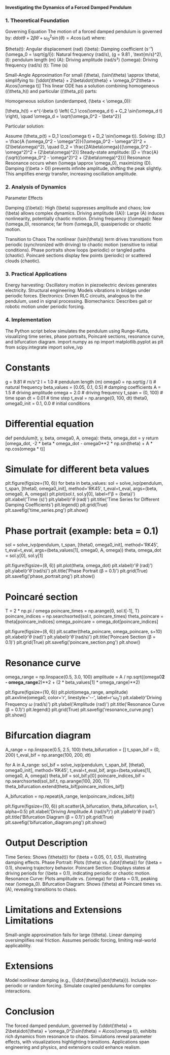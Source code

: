 **Investigating the Dynamics of a Forced Damped Pendulum**

### 1. Theoretical Foundation
Governing Equation
The motion of a forced damped pendulum is governed by:
$ddot{\theta} + 2\beta\dot{\theta} + \omega_0^2\sin(\theta) = A\cos(\omega t)$
where:

$theta(t): Angular displacement (rad)
(\beta): Damping coefficient (s⁻¹)
(\omega_0 = \sqrt{g/l}): Natural frequency (rad/s), (g = 9.81 , \text{m/s}^2), (l): pendulum length (m)
(A): Driving amplitude (rad/s²)
(\omega): Driving frequency (rad/s)
(t): Time (s)

Small-Angle Approximation
For small (\theta), (\sin(\theta) \approx \theta), simplifying to:
[\ddot{\theta} + 2\beta\dot{\theta} + \omega_0^2\theta = A\cos(\omega t)]
This linear ODE has a solution combining homogeneous ((\theta_h)) and particular ((\theta_p)) parts:

Homogeneous solution (underdamped, (\beta < \omega_0)):

[\theta_h(t) = e^{-\beta t} \left( C_1 \cos(\omega_d t) + C_2 \sin(\omega_d t) \right), \quad \omega_d = \sqrt{\omega_0^2 - \beta^2}]

Particular solution:

Assume (\theta_p(t) = D_1 \cos(\omega t) + D_2 \sin(\omega t)). Solving:
[D_1 = \frac{A (\omega_0^2 - \omega^2)}{(\omega_0^2 - \omega^2)^2 + (2\beta\omega)^2}, \quad D_2 = \frac{2A\beta\omega}{(\omega_0^2 - \omega^2)^2 + (2\beta\omega)^2}]
Steady-state amplitude:
[D = \frac{A}{\sqrt{(\omega_0^2 - \omega^2)^2 + (2\beta\omega)^2}}]
Resonance
Resonance occurs when (\omega \approx \omega_0), maximizing (D). Damping ((\beta > 0)) prevents infinite amplitude, shifting the peak slightly. This amplifies energy transfer, increasing oscillation amplitude.
### 2. Analysis of Dynamics
Parameter Effects

Damping ((\beta)): High (\beta) suppresses amplitude and chaos; low (\beta) allows complex dynamics.
Driving amplitude ((A)): Large (A) induces nonlinearity, potentially chaotic motion.
Driving frequency ((\omega)): Near (\omega_0), resonance; far from (\omega_0), quasiperiodic or chaotic motion.

Transition to Chaos
The nonlinear (\sin(\theta)) term drives transitions from periodic (synchronized with driving) to chaotic motion (sensitive to initial conditions). Phase portraits show loops (periodic) or tangled paths (chaotic). Poincaré sections display few points (periodic) or scattered clouds (chaotic).
### 3. Practical Applications

Energy harvesting: Oscillatory motion in piezoelectric devices generates electricity.
Structural engineering: Models vibrations in bridges under periodic forces.
Electronics: Driven RLC circuits, analogous to the pendulum, used in signal processing.
Biomechanics: Describes gait or robotic motion under periodic forcing.

### 4. Implementation
The Python script below simulates the pendulum using Runge-Kutta, visualizing time series, phase portraits, Poincaré sections, resonance curve, and bifurcation diagram.
import numpy as np
import matplotlib.pyplot as plt
from scipy.integrate import solve_ivp

# Constants
g = 9.81  # m/s^2
l = 1.0   # pendulum length (m)
omega0 = np.sqrt(g / l)  # natural frequency
beta_values = [0.05, 0.1, 0.5]  # damping coefficients
A = 1.5     # driving amplitude
omega = 2.0 # driving frequency
t_span = (0, 100)  # time span
dt = 0.01  # time step
t_eval = np.arange(0, 100, dt)
theta0, omega0_init = 0.1, 0.0  # initial conditions

# Differential equation
def pendulum(t, y, beta, omega0, A, omega):
    theta, omega_dot = y
    return [omega_dot, -2 * beta * omega_dot - omega0**2 * np.sin(theta) + A * np.cos(omega * t)]

# Simulate for different beta values
plt.figure(figsize=(10, 6))
for beta in beta_values:
    sol = solve_ivp(pendulum, t_span, [theta0, omega0_init], method='RK45', t_eval=t_eval,
                    args=(beta, omega0, A, omega))
    plt.plot(sol.t, sol.y[0], label=f'β = {beta}')
plt.xlabel('Time (s)')
plt.ylabel(r'$\theta$ (rad)')
plt.title('Time Series for Different Damping Coefficients')
plt.legend()
plt.grid(True)
plt.savefig('time_series.png')
plt.show()

# Phase portrait (example: beta = 0.1)
sol = solve_ivp(pendulum, t_span, [theta0, omega0_init], method='RK45', t_eval=t_eval,
                args=(beta_values[1], omega0, A, omega))
theta, omega_dot = sol.y[0], sol.y[1]

plt.figure(figsize=(8, 6))
plt.plot(theta, omega_dot)
plt.xlabel(r'$\theta$ (rad)')
plt.ylabel(r'$\dot{\theta}$ (rad/s)')
plt.title('Phase Portrait (β = 0.1)')
plt.grid(True)
plt.savefig('phase_portrait.png')
plt.show()

# Poincaré section
T = 2 * np.pi / omega
poincare_times = np.arange(0, sol.t[-1], T)
poincare_indices = np.searchsorted(sol.t, poincare_times)
theta_poincare = theta[poincare_indices]
omega_poincare = omega_dot[poincare_indices]

plt.figure(figsize=(8, 6))
plt.scatter(theta_poincare, omega_poincare, s=10)
plt.xlabel(r'$\theta$ (rad)')
plt.ylabel(r'$\dot{\theta}$ (rad/s)')
plt.title('Poincaré Section (β = 0.1)')
plt.grid(True)
plt.savefig('poincare_section.png')
plt.show()

# Resonance curve
omega_range = np.linspace(0.5, 3.0, 100)
amplitude = A / np.sqrt((omega0**2 - omega_range**2)**2 + (2 * beta_values[1] * omega_range)**2)

plt.figure(figsize=(10, 6))
plt.plot(omega_range, amplitude)
plt.axvline(omega0, color='r', linestyle='--', label=r'$\omega_0$')
plt.xlabel(r'Driving Frequency $\omega$ (rad/s)')
plt.ylabel('Amplitude (rad)')
plt.title('Resonance Curve (β = 0.1)')
plt.legend()
plt.grid(True)
plt.savefig('resonance_curve.png')
plt.show()

# Bifurcation diagram
A_range = np.linspace(0.5, 2.5, 100)
theta_bifurcation = []
t_span_bif = (0, 200)
t_eval_bif = np.arange(100, 200, dt)

for A in A_range:
    sol_bif = solve_ivp(pendulum, t_span_bif, [theta0, omega0_init], method='RK45',
                        t_eval=t_eval_bif, args=(beta_values[1], omega0, A, omega))
    theta_bif = sol_bif.y[0]
    poincare_indices_bif = np.searchsorted(sol_bif.t, np.arange(100, 200, T))
    theta_bifurcation.extend(theta_bif[poincare_indices_bif])

A_bifurcation = np.repeat(A_range, len(poincare_indices_bif))

plt.figure(figsize=(10, 6))
plt.scatter(A_bifurcation, theta_bifurcation, s=1, alpha=0.5)
plt.xlabel('Driving Amplitude $A$ (rad/s²)')
plt.ylabel(r'$\theta$ (rad)')
plt.title('Bifurcation Diagram (β = 0.1)')
plt.grid(True)
plt.savefig('bifurcation_diagram.png')
plt.show() 

# Output Description

Time Series: Shows (\theta(t)) for (\beta = 0.05, 0.1, 0.5), illustrating damping effects.
Phase Portrait: Plots (\theta) vs. (\dot{\theta}) for (\beta = 0.1), showing trajectory behavior.
Poincaré Section: Displays states at driving periods for (\beta = 0.1), indicating periodic or chaotic motion.
Resonance Curve: Plots amplitude vs. (\omega) for (\beta = 0.1), peaking near (\omega_0).
Bifurcation Diagram: Shows (\theta) at Poincaré times vs. (A), revealing transitions to chaos.

# Limitations and Extensions Limitations 

Small-angle approximation fails for large (\theta).
Linear damping oversimplifies real friction.
Assumes periodic forcing, limiting real-world applicability.

# Extensions
 
Model nonlinear damping (e.g., (|\dot{\theta}|\dot{\theta})).
Include non-periodic or random forcing.
Simulate coupled pendulums for complex interactions.

# Conclusion
The forced damped pendulum, governed by (\ddot{\theta} + 2\beta\dot{\theta} + \omega_0^2\sin(\theta) = A\cos(\omega t)), exhibits rich dynamics from resonance to chaos. Simulations reveal parameter effects, with visualizations highlighting transitions. Applications span engineering and physics, and extensions could enhance realism.